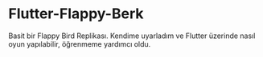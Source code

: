 # Flutter-Flappy-Berk
Basit bir Flappy Bird Replikası. Kendime uyarladım ve Flutter üzerinde nasıl oyun yapılabilir, öğrenmeme yardımcı oldu. 
